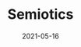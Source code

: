 ---
layout: "layouts/work-post-paper-gallery.njk"
title: "Semiotics"
type: "BlogPosting"
priority: "0.5"
date: 2021-05-16
year: "2021"
description: "Series of limeted edition prints from 2021"
thumbnail: "/assets/img/works/works-on-paper/semiotics/post-thumbnail.webp"

link: "/works/works-on-paper/semiotics/"

gallery:
  - url: "/assets/img/works/works-on-paper/semiotics/gallery/diversion.webp"
    title: "Diversion"
    alt: "Digital print on recycled paper"
  - url: "/assets/img/works/works-on-paper/semiotics/gallery/symbols.webp"
    title: "Symbols"
    alt: "Digital print on recycled paper"
  - url: "/assets/img/works/works-on-paper/semiotics/gallery/stolen.webp"
    title: "Stolen"
    alt: "Digital print on recycled paper"
  - url: "/assets/img/works/works-on-paper/semiotics/gallery/heart.webp"
    title: "Heart"
    alt: "Digital print on recycled paper"
  - url: "/assets/img/works/works-on-paper/semiotics/gallery/cone.webp"
    title: "Cone"
    alt: "Digital print on recycled paper"
  - url: "/assets/img/works/works-on-paper/semiotics/gallery/s4ao.webp"
    title: "S4AO"
    alt: "Digital print on recycled paper"
  - url: "/assets/img/works/works-on-paper/semiotics/gallery/h.webp"
    title: "H"
    alt: "Digital print on recycled paper"
  - url: "/assets/img/works/works-on-paper/semiotics/gallery/slove.webp"
    title: "SLOVE"
    alt: "Digital print on recycled paper"
  - url: "/assets/img/works/works-on-paper/semiotics/gallery/carpark.webp"
    title: "Car Park"
    alt: "Digital print on recycled paper"
---